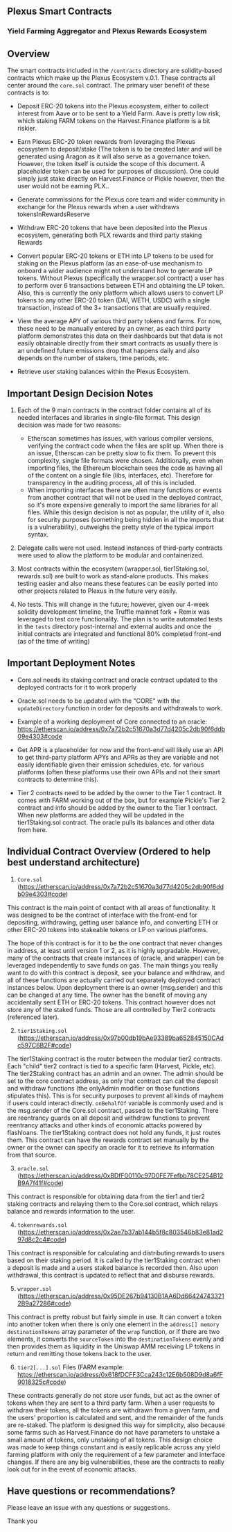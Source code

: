 ## Plexus Smart Contracts

### Yield Farming Aggregator and Plexus Rewards Ecosystem

## Overview

The smart contracts included in the `/contracts` directory are solidity-based contracts which make up the Plexus Ecosystem v.0.1. These contracts all center around the `core.sol` contract. The primary user benefit of these contracts is to:

- Deposit ERC-20 tokens into the Plexus ecosystem, either to collect interest from Aave or to be sent to a Yield Farm. Aave is pretty low risk, which staking FARM tokens on the Harvest.Finance platform is a bit riskier.

- Earn Plexus ERC-20 token rewards from leveraging the Plexus ecosystem to deposit/stake (The token is to be created later and will be generated using Aragon as it will also serve as a governance token. However, the token itself is outside the scope of this document. A placeholder token can be used for purposes of discussion). One could simply just stake directly on Harvest.Finance or Pickle however, then the user would not be earning PLX..

- Generate commissions for the Plexus core team and wider community in exchange for the Plexus rewards when a user withdraws tokensInRewardsReserve

- Withdraw ERC-20 tokens that have been deposited into the Plexus ecosystem, generating both PLX rewards and third party staking Rewards

- Convert popular ERC-20 tokens or ETH into LP tokens to be used for staking on the Plexus platform (as an ease-of-use mechanism to onboard a wider audience might not understand how to generate LP tokens. Without Plexus (specifically the wrapper.sol contract) a user has to perform over 6 transactions between ETH and obtaining the LP token. Also, this is currently the only platform which allows users to convert LP tokens to any other ERC-20 token (DAI, WETH, USDC) with a single transaction, instead of the 3+ transactions that are usually required.

- View the average APY of various third party tokens and farms. For now, these need to be manually entered by an owner, as each third party platform demonstrates this data on their dashboards but that data is not easily obtainable directly from their smart contracts as usually there is an undefined future emissions drop that happens daily and also depends on the number of stakers, time periods, etc.

- Retrieve user staking balances within the Plexus Ecosystem.


## Important Design Decision Notes

1. Each of the 9 main contracts in the contract folder contains all of its needed interfaces and libraries in single-file format. This design decision was made for two reasons: 
    - Etherscan sometimes has issues, with various compiler versions, verifying the contract code when the files are split up. When there is an issue, Etherscan can be pretty slow to fix them. To prevent this complexity, single file formats were chosen. Additionally, even when importing files, the Ethereum blockchain sees the code as having all of the content on a single file (libs, interfaces, etc). Therefore for transparency in the auditing process, all of this is included. 
    - When importing interfaces there are often many functions or events from another contract that will not be used in the deployed contract, so it's more expensive generally to import the same libraries for all files. While this design decision is not as popular, the utility of it, also for security purposes (something being hidden in all the imports that is a vulnerability), outweighs the pretty style of the typical import syntax.


2. Delegate calls were not used. Instead instances of third-party contracts were used to allow the platform to be modular and containerized.

3. Most contracts within the ecosystem (wrapper.sol, tier1Staking.sol, rewards.sol) are built to work as stand-alone products. This makes testing easier and also means these features can be easily ported into other projects related to Plexus in the future very easily.

4. No tests. This will change in the future; however, given our 4-week solidity development timeline, the Truffle mainnet fork + Remix was leveraged to test core functionality. The plan is to write automated tests in the `tests` directory post-internal and external audits and once the initial contracts are integrated and functional 80% completed front-end (as of the time of  writing)


## Important Deployment Notes

- Core.sol needs its staking contract and oracle contract updated to the deployed contracts for it to work properly

- Oracle.sol needs to be updated with the "CORE" with the `updateDirectory` function in order for deposits and withdrawals to work.

- Example of a working deployment of Core connected to an oracle: https://etherscan.io/address/0x7a72b2c51670a3d77d4205c2db90f6ddb09e4303#code

- Get APR is a placeholder for now and the front-end will likely use an API to get third-party platform APYs and APRs as they are variable and not easily identifiable given their emission schedules, etc. for various platforms (often these platforms use their own APIs and not their smart contracts to determine this).

- Tier 2 contracts need to be added by the owner to the Tier 1 contract. It comes with FARM working out of the box, but for example Pickle's Tier 2 contract and info should be added by the owner to the Tier 1 contract. When new platforms are added they will be updated in the tier1Staking.sol contract. The oracle pulls its balances and other data from here.


## Individual Contract Overview (Ordered to help best understand architecture)

1. `Core.sol` (https://etherscan.io/address/0x7a72b2c51670a3d77d4205c2db90f6ddb09e4303#code)

This contract is the main point of contact with all areas of functionality. It was designed to be the contract of interface with the front-end for depositing, withdrawing, getting user balance info, and converting ETH or other ERC-20 tokens into stakeable tokens or LP on various platforms.

The hope of this contract is for it to be the one contract that never changes in address, at least until version 1 or 2, as it is highly upgradable. However, many of the contracts that create instances of (oracle, and wrapper) can be leveraged independently to save funds on gas. The main things you really want to do with this contract is deposit, see your balance and withdraw, and all of these functions are actually carried out separately deployed contract instances below. Upon deployment there is an owner (msg.sender) and this can be changed at any time. The owner has the benefit of moving any accidentally sent ETH or ERC-20 tokens. This contract however does not store any of the staked funds. Those are all controlled by Tier2 contracts (referenced later).

2. `tier1Staking.sol` (https://etherscan.io/address/0x97b00db19bAe93389ba652845150CAdc597C6B2F#code)

The tier1Staking contract is the router between the modular tier2 contracts. Each "child" tier2 contract is tied to a specific farm (Harvest, Pickle, etc). The tier2Staking contract has an admin and an owner. The admin should be set to the core contract address, as only that contract can call the deposit and withdraw functions (the onlyAdmin modifier on those functions stipulates this). This is for security purposes to prevent all kinds of mayhem if users could interact directly. `onBehalfOf` variable is commonly used and is the msg.sender of the Core.sol contract, passed to the tier1Staking. There are reentrancy guards on all deposit and withdraw functions to prevent reentrancy attacks and other kinds of economic attacks powered by flashloans. The tier1Staking contract does not hold any funds, it just routes them. This contract can have the rewards contract set manually by the owner or the owner can specify an oracle for it to retrieve its information from that source.


3. `oracle.sol` (https://etherscan.io/address/0xBDfF00110c97D0FE7Fefbb78CE254B12B9A7f41f#code)

This contract is responsible for obtaining data from the tier1 and tier2 staking contracts and relaying them to the Core.sol contract, which relays balance and rewards information to the user.

4. `tokenrewards.sol` (https://etherscan.io/address/0x2ae7b37ab144b5f8c803546b83e81ad297d8c2c4#code)

This contract is responsible for calculating and distributing rewards to users based on their staking period. It is called by the tier1Staking contract when a deposit is made and a users staked balance is recorded then. Also upon withdrawal, this contract is updated to reflect that and disburse rewards.

5. `wrapper.sol` (https://etherscan.io/address/0x95DE267b94130B1AA6Dd664247433212B9a27286#code)

This contract is pretty robust but fairly simple in use. It can convert a token into another token when there is only one element in the `address[] memory destinationTokens` array parameter of the `wrap` function, or if there are two elements, it converts the `sourceToken` into the `destinationTokens` evenly and then provides them as liquidity in the Uniswap AMM receiving LP tokens in return and remitting those tokens back to the user.

6. `tier2[...].sol` Files (FARM example: https://etherscan.io/address/0x618fDCFF3Cca243c12E6b508D9d8a6fF9018325c#code)

These contracts generally do not store user funds, but act as the owner of tokens when they are sent to a third party farm. When a user requests to withdraw their tokens, all the tokens are withdrawn from a given farm, and the users' proportion is calculated and sent, and the remainder of the funds are re-staked. The platform is designed this way for simplicity, also because some farms such as Harvest.Finance do not have parameters to unstake a small amount of tokens, only unstaking of all tokens. This design choice was made to keep things constant and is easily replicable across any yield farming platform with only the requirement of a few parameter and interface changes. If there are any big vulnerabilities, these are the contracts to really look out for in the event of economic attacks.



## Have questions or recommendations?

Please leave an issue with any questions or suggestions.

Thank you
